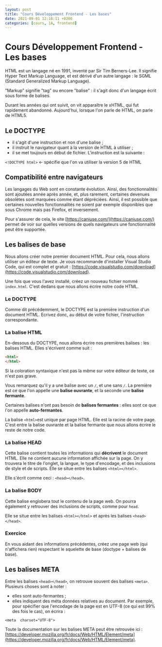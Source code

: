```yaml
---
layout: post
title: "Cours Développement Frontend - Les bases"
date: 2021-09-01 12:18:11 +0200
categories: [cours, 1A, frontend]
---
```


# Cours Développement Frontend - Les bases
HTML est un langage né en 1991, inventé par Sir Tim Berners-Lee.
Il signifie Hyper Text Markup Language, et est dérivé d'un autre langage : le 	SGML (Standard Generalized Markup Language).

"Markup" signifie "tag" ou encore "balise" : il s'agit donc d'un langage écrit sous forme de balises.

Durant les années qui ont suivit, on vit apparaître le xHTML, qui fut rapidement abandonné. Aujourd'hui, lorsque l'on parle de HTML, on parle de HTML5.

## Le DOCTYPE
- il s'agit d'une instruction et non d'une balise ;
- il instruit le navigateur quant à la version de HTML à utiliser ;
- il se met toujours en début de fichier.
L'instruction est la suivante :

`<!DOCTYPE html>` <- spécifie que l'on va utiliser la version 5 de HTML

## Compatibilité entre navigateurs
Les langages du Web sont en constante évolution. Ainsi, des fonctionnalités sont ajoutées année après année, et, plus rarement, certaines devenues obsolètes sont marquées comme étant dépréciées.
Ainsi, il est possible que certaines nouvelles fonctionnalités ne soient par exemple disponibles que sous Chrome mais pas Firefox, et inversement.

Pour s'assurer de cela, le site [https://caniuse.com/](https://caniuse.com/) permet de voir sur quelles versions de quels navigateurs une fonctionnalité peut être supportée.

## Les balises de base

Nous allons créer notre premier document HTML.
Pour cela, nous allons utiliser un éditeur de texte. Je vous recommande d'installer Visual Studio Code, qui est complet et gratuit : [https://code.visualstudio.com/download](https://code.visualstudio.com/download).

Une fois que vous l'avez installé, créez un nouveau fichier nommé `index.html`. C'est dedans que nous allons écrire notre code HTML.

### Le DOCTYPE
Comme dit précédemment, le DOCTYPE est la première instruction d'un document HTML. Ecrivez donc, au début de votre fichier, l'instruction correspondante.

### La balise HTML
En-dessous du DOCTYPE, nous allons écrire nos premières balises : les balises HTML.
Elles s'écrivent comme suit :

```html
<html>
</html>
```

Si la coloration syntaxique n'est pas la même sur votre éditeur de texte, ce n'est pas grave.

Vous remarquez qu'il y a une balise avec un `/`, et une sans `/`. La première est ce que l'on appelle une **balise ouvrante**, et la seconde une **balise fermante**.

Certaines balises n'ont pas besoin de **balises fermantes** : elles sont ce que l'on appelle **auto-fermantes**.

La balise `<html>`est unique par page HTML. Elle est la racine de votre page. C'est entre la balise ouvrante et la balise fermante que nous allons écrire le reste de notre code.

### La balise HEAD
 Cette balise contient toutes les informations qui **décrivent** le document HTML. Elle ne contient aucune information affichée sur la page. On y trouvera le titre de l'onglet, la langue, le type d'encodage, et des inclusions de style et de scripts.
Elle se situe entre les balises `<html></html>`.

Elle s'écrit comme ceci : `<head></head>`.

### La balise BODY
Cette balise englobera tout le contenu de la page web. On pourra également y retrouver des inclusions de scripts, comme pour `head`.

Elle se situe entre les balises `<html></html>` et après les balises `<head></head>`.

### Exercice
En vous aidant des informations précédentes, créez une page web (qui n'affichera rien) respectant le squelette de base (doctype + balises de base).

## Les balises META

Entre les balises `<head></head>`, on retrouve souvent des balises `<meta>`. Plusieurs choses sont à noter :
- elles sont auto-fermantes ;
- elles indiquent des méta données relatives au document.
Par exemple, pour spécifier que l'encodage de la page est en UTF-8 (ce qui est 99% des fois le cas), on écrira : 

`<meta  charset="UTF-8">`

Toute la documentation sur les balises META peut être retrouvée ici : [https://developer.mozilla.org/fr/docs/Web/HTML/Element/meta](https://developer.mozilla.org/fr/docs/Web/HTML/Element/meta).


